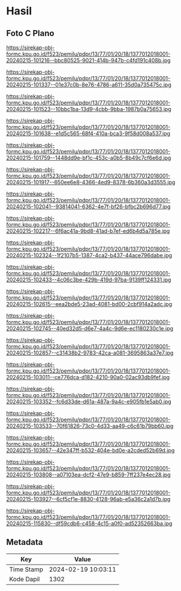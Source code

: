 # Hasil

## Foto C Plano

https://sirekap-obj-formc.kpu.go.id/f523/pemilu/pdpr/13/77/01/20/18/1377012018001-20240215-101216--bbc80525-9021-414b-947b-c4fd191c408b.jpg

https://sirekap-obj-formc.kpu.go.id/f523/pemilu/pdpr/13/77/01/20/18/1377012018001-20240215-101337--01e37c0b-8e76-4786-a611-35d0a735475c.jpg

https://sirekap-obj-formc.kpu.go.id/f523/pemilu/pdpr/13/77/01/20/18/1377012018001-20240215-101523--10bbc1ba-13d9-4cbb-9bba-1987b0a75653.jpg

https://sirekap-obj-formc.kpu.go.id/f523/pemilu/pdpr/13/77/01/20/18/1377012018001-20240215-101638--e1d5c565-68f4-410a-bca3-9f58d008a537.jpg

https://sirekap-obj-formc.kpu.go.id/f523/pemilu/pdpr/13/77/01/20/18/1377012018001-20240215-101759--1448dd9e-bf1c-453c-a0b5-8b49c7cf6e6d.jpg

https://sirekap-obj-formc.kpu.go.id/f523/pemilu/pdpr/13/77/01/20/18/1377012018001-20240215-101917--650ee6e8-4366-4ed9-8378-6b360a3d3555.jpg

https://sirekap-obj-formc.kpu.go.id/f523/pemilu/pdpr/13/77/01/20/18/1377012018001-20240215-102041--93814041-6362-4e7f-bf26-bfbc2b696d77.jpg

https://sirekap-obj-formc.kpu.go.id/f523/pemilu/pdpr/13/77/01/20/18/1377012018001-20240215-102217--6f6ac41a-9bd8-41ad-b7ef-ed6b4d5a785e.jpg

https://sirekap-obj-formc.kpu.go.id/f523/pemilu/pdpr/13/77/01/20/18/1377012018001-20240215-102324--1f2107b5-1387-4ca2-b437-44ace796dabe.jpg

https://sirekap-obj-formc.kpu.go.id/f523/pemilu/pdpr/13/77/01/20/18/1377012018001-20240215-102433--4c06c3be-429b-419d-97ba-9139ff124331.jpg

https://sirekap-obj-formc.kpu.go.id/f523/pemilu/pdpr/13/77/01/20/18/1377012018001-20240215-102615--eea2bde5-23ad-4081-bd00-2cbf914a2adc.jpg

https://sirekap-obj-formc.kpu.go.id/f523/pemilu/pdpr/13/77/01/20/18/1377012018001-20240215-102745--40ed32d5-d6e7-4a4c-9d6e-ec1180230c1e.jpg

https://sirekap-obj-formc.kpu.go.id/f523/pemilu/pdpr/13/77/01/20/18/1377012018001-20240215-102857--c31438b2-9783-42ca-a081-3695863a37e7.jpg

https://sirekap-obj-formc.kpu.go.id/f523/pemilu/pdpr/13/77/01/20/18/1377012018001-20240215-103011--ce776dca-d182-4210-90a0-02ac93db9fef.jpg

https://sirekap-obj-formc.kpu.go.id/f523/pemilu/pdpr/13/77/01/20/18/1377012018001-20240215-103352--fc6d33de-d61a-487a-9a4c-e905fb1e5ab0.jpg

https://sirekap-obj-formc.kpu.go.id/f523/pemilu/pdpr/13/77/01/20/18/1377012018001-20240215-103533--70f61826-73c0-4d33-aa49-c6c61b79bb60.jpg

https://sirekap-obj-formc.kpu.go.id/f523/pemilu/pdpr/13/77/01/20/18/1377012018001-20240215-103657--42e347ff-b532-404e-bd0e-a2cded52b69d.jpg

https://sirekap-obj-formc.kpu.go.id/f523/pemilu/pdpr/13/77/01/20/18/1377012018001-20240215-103808--a07103ea-dcf2-47e9-b859-7ff237e4ec28.jpg

https://sirekap-obj-formc.kpu.go.id/f523/pemilu/pdpr/13/77/01/20/18/1377012018001-20240215-103927--6cf5cf1e-8830-4128-96ab-e5a36c2a1d7b.jpg

https://sirekap-obj-formc.kpu.go.id/f523/pemilu/pdpr/13/77/01/20/18/1377012018001-20240215-115830--df59cdb6-c458-4c15-a0f0-ad52352663ba.jpg


## Metadata

| Key        | Value               |
| ---------- | ------------------- |
| Time Stamp | 2024-02-19 10:03:11 |
| Kode Dapil | 1302                |



